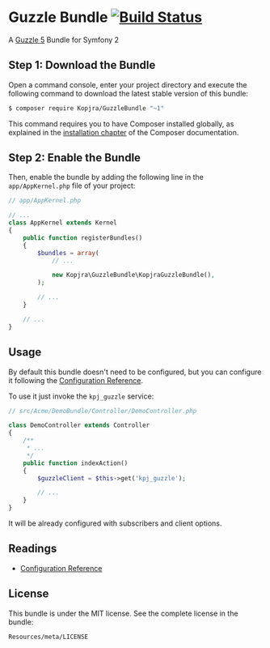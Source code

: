 Guzzle Bundle [![Build Status](https://travis-ci.org/gionnivaleriana/GuzzleBundle.svg?branch=master)](https://travis-ci.org/gionnivaleriana/GuzzleBundle)
=============

A [Guzzle 5](http://docs.guzzlephp.org/en/latest/) Bundle for Symfony 2

Step 1: Download the Bundle
---------------------------

Open a command console, enter your project directory and execute the
following command to download the latest stable version of this bundle:

```bash
$ composer require Kopjra/GuzzleBundle "~1"
```

This command requires you to have Composer installed globally, as explained
in the [installation chapter](https://getcomposer.org/doc/00-intro.md)
of the Composer documentation.

Step 2: Enable the Bundle
-------------------------

Then, enable the bundle by adding the following line in the `app/AppKernel.php`
file of your project:

``` php
// app/AppKernel.php

// ...
class AppKernel extends Kernel
{
    public function registerBundles()
    {
        $bundles = array(
            // ...

            new Kopjra\GuzzleBundle\KopjraGuzzleBundle(),
        );

        // ...
    }

    // ...
}
```


Usage
-----

By default this bundle doesn't need to be configured, but you can configure it following the [Configuration Reference](https://github.com/gionnivaleriana/GuzzleBundle/tree/master/Resources/doc/configuration-reference.rst).

To use it just invoke the `kpj_guzzle` service:

``` php
// src/Acme/DemoBundle/Controller/DemoController.php

class DemoController extends Controller
{
    /**
     * ...
     */
    public function indexAction()
    {
        $guzzleClient = $this->get('kpj_guzzle');

        // ...
    }
}

```

It will be already configured with subscribers and client options.

Readings
--------

 * [Configuration Reference](https://github.com/gionnivaleriana/GuzzleBundle/tree/master/Resources/doc/configuration-reference.rst)


License
-------

This bundle is under the MIT license. See the complete license in the bundle:

    Resources/meta/LICENSE
